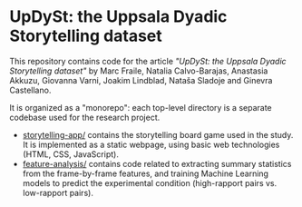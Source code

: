 # UpDySt: the Uppsala Dyadic Storytelling dataset

This repository contains code for the article *"UpDySt: the Uppsala Dyadic Storytelling dataset"* by Marc Fraile, Natalia Calvo-Barajas, Anastasia Akkuzu, Giovanna Varni, Joakim Lindblad, Nataša Sladoje and Ginevra Castellano.

It is organized as a "monorepo": each top-level directory is a separate codebase used for the research project.

* [storytelling-app/](storytelling-app/) contains the storytelling board game used in the study. It is implemented as a static webpage, using basic web technologies (HTML, CSS, JavaScript).
* [feature-analysis/](feature-analysis/) contains code related to extracting summary statistics from the frame-by-frame features, and training Machine Learning models to predict the experimental condition (high-rapport pairs vs. low-rapport pairs).
